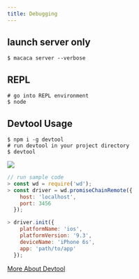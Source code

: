 ```yaml
---
title: Debugging
---
```


## launch server only

```shell
$ macaca server --verbose
```

## REPL

```shell
# go into REPL environment
$ node
```

## Devtool Usage

```shell
$ npm i -g devtool
# run devtool in your project directory
$ devtool
```

![](http://ww3.sinaimg.cn/mw690/3fb01b8agw1f2m0n619wpj21d019aaey.jpg)

```javascript
// run sample code
> const wd = require('wd');
> const driver = wd.promiseChainRemote({
    host: 'localhost',
    port: 3456
  });

> driver.init({
    platformName: 'ios',
    platformVersion: '9.3',
    deviceName: 'iPhone 6s',
    app: 'path/to/app'
  });
```

[More About Devtool](https://github.com/Jam3/devtool)
